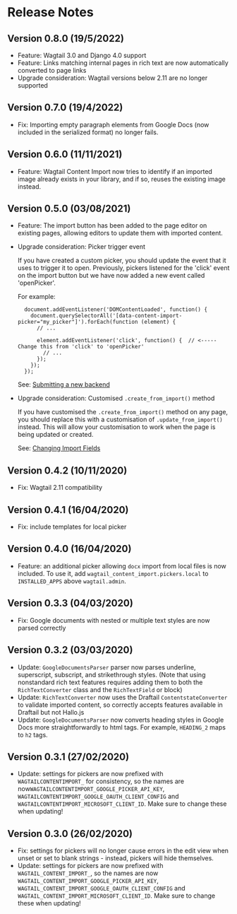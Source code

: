 # Release Notes

## Version 0.8.0 (19/5/2022)

- Feature: Wagtail 3.0 and Django 4.0 support
- Feature: Links matching internal pages in rich text are now automatically converted to page links
- Upgrade consideration: Wagtail versions below 2.11 are no longer supported

## Version 0.7.0 (19/4/2022)

- Fix: Importing empty paragraph elements from Google Docs (now included in the serialized format) no longer fails.

## Version 0.6.0 (11/11/2021)

- Feature: Wagtail Content Import now tries to identify if an imported image already exists in your library, and if so, reuses the existing image instead.

## Version 0.5.0 (03/08/2021)

- Feature: The import button has been added to the page editor on existing pages, allowing editors to update them with imported content.

- Upgrade consideration: Picker trigger event

    If you have created a custom picker, you should update the event that it uses to trigger it to open. Previously, pickers listened for the 'click' event on the import button but we have now added a new event called 'openPicker'.

    For example:

        document.addEventListener('DOMContentLoaded', function() {
          document.querySelectorAll('[data-content-import-picker="my_picker"]').forEach(function (element) {
            // ...

            element.addEventListener('click', function() {  // <----- Change this from 'click' to 'openPicker'
              // ...
            });
          });
        });

    See: [Submitting a new backend](submitting_backend.md)

- Upgrade consideration: Customised ``.create_from_import()`` method

    If you have customised the ``.create_from_import()`` method on any page, you should replace this with a customisation of ``.update_from_import()`` instead. This will allow your customisation to work when the page is being updated or created.

    See: [Changing Import Fields](changing_import_fields.md)

## Version 0.4.2 (10/11/2020)
- Fix: Wagtail 2.11 compatibility

## Version 0.4.1 (16/04/2020)
- Fix: include templates for local picker

## Version 0.4.0 (16/04/2020)
- Feature: an additional picker allowing `docx` import from local files is now included. To use it, add `wagtail_content_import.pickers.local` to
  `INSTALLED_APPS` above `wagtail.admin`.

## Version 0.3.3 (04/03/2020)
- Fix: Google documents with nested or multiple text styles are now parsed correctly

## Version 0.3.2 (03/03/2020)

- Update: `GoogleDocumentsParser` parser now parses underline, superscript, subscript, and strikethrough styles. (Note that using nonstandard
  rich text features requires adding them to both the `RichTextConverter` class and the `RichTextField` or block)
- Update: `RichTextConverter` now uses the Draftail `ContentstateConverter` to validate imported content, so correctly accepts features available in
  Draftail but not Hallo.js
- Update: `GoogleDocumentsParser` now converts heading styles in Google Docs more straightforwardly to html tags. For example, `HEADING_2` maps to `h2` tags.

## Version 0.3.1 (27/02/2020)

- Update: settings for pickers are now prefixed with `WAGTAILCONTENTIMPORT_` for consistency, so the names are
  now`WAGTAILCONTENTIMPORT_GOOGLE_PICKER_API_KEY`, `WAGTAILCONTENTIMPORT_GOOGLE_OAUTH_CLIENT_CONFIG` and `WAGTAILCONTENTIMPORT_MICROSOFT_CLIENT_ID`. Make sure to change these when updating!

## Version 0.3.0 (26/02/2020)

- Fix: settings for pickers will no longer cause errors in the edit view when unset or set to blank strings - instead, pickers will hide themselves.
- Update: settings for pickers are now prefixed with `WAGTAIL_CONTENT_IMPORT_`, so the names are now `WAGTAIL_CONTENT_IMPORT_GOOGLE_PICKER_API_KEY`,
  `WAGTAIL_CONTENT_IMPORT_GOOGLE_OAUTH_CLIENT_CONFIG` and `WAGTAIL_CONTENT_IMPORT_MICROSOFT_CLIENT_ID`. Make sure to change these when updating!